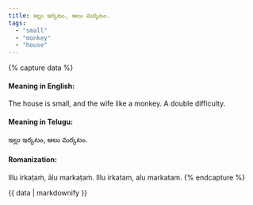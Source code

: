 ```yaml
---
title: ఇల్లు ఇర్కటం, ఆలు మర్కటం.
tags:
  - "small"
  - "monkey"
  - "house"
---
```


{% capture data %}
#### Meaning in English:
The house is small, and the wife like a monkey.
A double difficulty.

#### Meaning in Telugu:
ఇల్లు ఇర్కటం, ఆలు మర్కటం.

#### Romanization:
Illu irkaṭaṁ, ālu markaṭaṁ.
Illu irkatam, alu markatam.
{% endcapture %}

{{ data | markdownify }}

